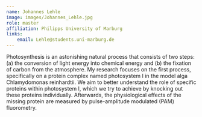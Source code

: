 ```yaml
---
name: Johannes Lehle
image: images/Johannes_Lehle.jpg
role: master
affiliation: Philipps University of Marburg
links:
    email: Lehle@students.uni-marburg.de
---
```


Photosynthesis is an astonishing natural process that consists of two steps: (a) the
conversion of light energy into chemical energy and (b) the fixation of carbon from the
atmosphere. My research focuses on the first process, specifically on a protein complex
named photosystem I in the model alga Chlamydomonas reinhardtii.
We aim to better understand the role of specific proteins within photosystem I, which we
try to achieve by knocking out these proteins individually. Afterwards, the physiological
effects of the missing protein are measured by pulse-amplitude modulated (PAM)
fluorometry.